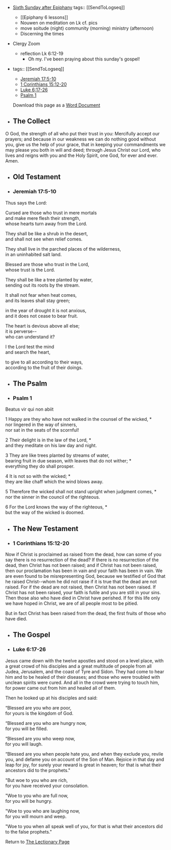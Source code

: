 - [Sixth Sunday after Epiphany](https://www.lectionarypage.net/YearC_RCL/Epiphany/CEpi6_RCL.html)
  tags:: [[SendToLogseq]]
	- [[Epiphany 6 lessons]]
	- Nouwen on meditation on Lk cf. pics
	- move soitude (night) community (morning) ministry (afternoon)
	- Discerning the times
- Clergy Zoom
	- reflection Lk 6:12-19
		- Oh my. I've been praying about this sunday's gospel!
- tags:: [[SendToLogseq]]
  
  * [Jeremiah 17:5-10](https://www.lectionarypage.net/YearC_RCL/Epiphany/CEpi6_RCL.html#ot1)
  * [1 Corinthians 15:12-20](https://www.lectionarypage.net/YearC_RCL/Epiphany/CEpi6_RCL.html#nt1)
  * [Luke 6:17-26](https://www.lectionarypage.net/YearC_RCL/Epiphany/CEpi6_RCL.html#gsp1)
  * [Psalm 1](https://www.lectionarypage.net/YearC_RCL/Epiphany/CEpi6_RCL.html#ps1)
  
  Download this page as a [Word Document](https://www.lectionarypage.net/YearC_RCL/Epiphany/CEpi6_RCL.docx)
  
-  ## The Collect
  
  O God, the strength of all who put their trust in you: Mercifully accept our prayers; and because in our weakness we can do nothing good without you, give us the help of your grace, that in keeping your commandments we may please you both in will and deed; through Jesus Christ our Lord, who lives and reigns with you and the Holy Spirit, one God, for ever and ever. Amen.
  
-  ## Old Testament
  
-  ### Jeremiah 17:5-10
  
  Thus says the Lord:
  
  Cursed are those who trust in mere mortals\
  and make mere flesh their strength,\
  whose hearts turn away from the Lord.
  
  They shall be like a shrub in the desert,\
  and shall not see when relief comes.
  
  They shall live in the parched places of the wilderness,\
  in an uninhabited salt land.
  
  Blessed are those who trust in the Lord,\
  whose trust is the Lord.
  
  They shall be like a tree planted by water,\
  sending out its roots by the stream.
  
  It shall not fear when heat comes,\
  and its leaves shall stay green;
  
  in the year of drought it is not anxious,\
  and it does not cease to bear fruit.
  
  The heart is devious above all else;\
  it is perverse--\
  who can understand it?
  
  I the Lord test the mind\
  and search the heart,
  
  to give to all according to their ways,\
  according to the fruit of their doings.
  
-  ## The Psalm
  
-  ### Psalm 1
  
  Beatus vir qui non abiit
  
  1 Happy are they who have not walked in the counsel of the wicked, \*\
  nor lingered in the way of sinners,\
  nor sat in the seats of the scornful!
  
  2 Their delight is in the law of the Lord, \*\
  and they meditate on his law day and night.
  
  3 They are like trees planted by streams of water,\
  bearing fruit in due season, with leaves that do not wither; \*\
  everything they do shall prosper.
  
  4 It is not so with the wicked; \*\
  they are like chaff which the wind blows away.
  
  5 Therefore the wicked shall not stand upright when judgment comes, \*\
  nor the sinner in the council of the righteous.
  
  6 For the Lord knows the way of the righteous, \*\
  but the way of the wicked is doomed.
  
-  ## The New Testament
  
-  ### 1 Corinthians 15:12-20
  
  Now if Christ is proclaimed as raised from the dead, how can some of you say there is no resurrection of the dead? If there is no resurrection of the dead, then Christ has not been raised; and if Christ has not been raised, then our proclamation has been in vain and your faith has been in vain. We are even found to be misrepresenting God, because we testified of God that he raised Christ--whom he did not raise if it is true that the dead are not raised. For if the dead are not raised, then Christ has not been raised. If Christ has not been raised, your faith is futile and you are still in your sins. Then those also who have died in Christ have perished. If for this life only we have hoped in Christ, we are of all people most to be pitied.
  
  But in fact Christ has been raised from the dead, the first fruits of those who have died.
  
-  ## The Gospel
  
-  ### Luke 6:17-26
  
  Jesus came down with the twelve apostles and stood on a level place, with a great crowd of his disciples and a great multitude of people from all Judea, Jerusalem, and the coast of Tyre and Sidon. They had come to hear him and to be healed of their diseases; and those who were troubled with unclean spirits were cured. And all in the crowd were trying to touch him, for power came out from him and healed all of them.
  
  Then he looked up at his disciples and said:
  
  “Blessed are you who are poor,\
  for yours is the kingdom of God.
  
  “Blessed are you who are hungry now,\
  for you will be filled.
  
  “Blessed are you who weep now,\
  for you will laugh.
  
  “Blessed are you when people hate you, and when they exclude you, revile you, and defame you on account of the Son of Man. Rejoice in that day and leap for joy, for surely your reward is great in heaven; for that is what their ancestors did to the prophets."
  
  "But woe to you who are rich,\
  for you have received your consolation.
  
  "Woe to you who are full now,\
  for you will be hungry.
  
  "Woe to you who are laughing now,\
  for you will mourn and weep.
  
  "Woe to you when all speak well of you, for that is what their ancestors did to the false prophets."
  
  Return to [The Lectionary Page](http://lectionarypage.net/)